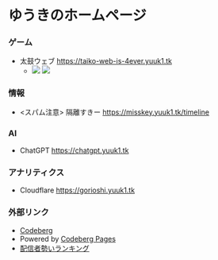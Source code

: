 # ゆうきのホームページ

### ゲーム
- 太鼓ウェブ https://taiko-web-is-4ever.yuuk1.tk
    - ![](https://badgen.net/uptime-robot/status/m794076910-3b2cafc4b1e16f56a6094840?label=%E5%A4%AA%E9%BC%93%E3%82%A6%E3%82%A7%E3%83%96&cache=300) ![](https://badgen.net/uptime-robot/month/m794076910-3b2cafc4b1e16f56a6094840?label=%E5%A4%AA%E9%BC%93%E3%82%A6%E3%82%A7%E3%83%96&cache=3600)

### 情報
- <スパム注意> 隔離すきー https://misskey.yuuk1.tk/timeline

### AI
- ChatGPT https://chatgpt.yuuk1.tk

### アナリティクス
- Cloudflare https://gorioshi.yuuk1.tk

### 外部リンク
- [Codeberg](https://codeberg.org/mofusky)
- Powered by [Codeberg Pages](https://codeberg.page)
- [配信者勢いランキング](http://ikioi-ranking.com/?v%5B%5D=nico&v%5B%5D=twitcasting&v%5B%5D=fc2&v%5B%5D=whowatch&v%5B%5D=showroom&v%5B%5D=linelive&v%5B%5D=periscope&v%5B%5D=openrec&v%5B%5D=twitch&v%5B%5D=youtube&v%5B%5D=mirrativ&v%5B%5D=dokidoki&v%5B%5D=kukulu&v%5B%5D=17live&v%5B%5D=spooncast&v%5B%5D=mildom&v%5B%5D=bigo&v%5B%5D=tiktok&v%5B%5D=hakuna&v%5B%5D=abematv)
